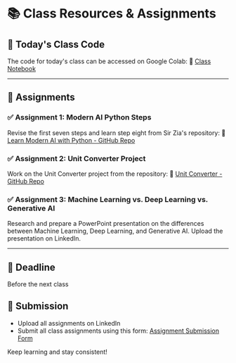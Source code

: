 # 📚 Class Resources & Assignments

## 📌 Today's Class Code

The code for today's class can be accessed on Google Colab:
🔗 [Class Notebook]([https://colab.research.google.com/drive/1HpWle81S_WVxeUur97VbmNnxETDXzAhq#scrollTo=5dqrFc3glW_s](https://colab.research.google.com/drive/1HpWle81S_WVxeUur97VbmNnxETDXzAhq?usp=sharing))

---

## 🎯 Assignments

### ✅ Assignment 1: Modern AI Python Steps

Revise the first seven steps and learn step eight from Sir Zia's repository:
🔗 [Learn Modern AI with Python - GitHub Repo](https://github.com/panaversity/learn-modern-ai-python/)

### ✅ Assignment 2: Unit Converter Project

Work on the Unit Converter project from the repository:
🔗 [Unit Converter - GitHub Repo](https://github.com/panaversity/learn-modern-ai-python/tree/main/CLASS_PROJECTS/01_unit_convertor)

### ✅ Assignment 3: Machine Learning vs. Deep Learning vs. Generative AI

Research and prepare a PowerPoint presentation on the differences between Machine Learning, Deep Learning, and Generative AI. Upload the presentation on LinkedIn.

---

## 📅 Deadline

Before the next class

## 📌 Submission

- Upload all assignments on LinkedIn
- Submit all class assignments using this form: [Assignment Submission Form](https://docs.google.com/forms/d/e/1FAIpQLSf2bEPtPfD-AeQ3fnjOIUFtWWIywfN0ElkEB55LndF_2OYZnA/viewform)

Keep learning and stay consistent!
